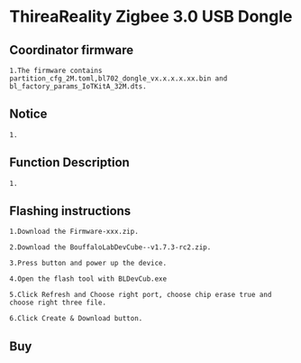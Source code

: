 # ThireaReality Zigbee 3.0 USB Dongle

## Coordinator firmware
    1.The firmware contains partition_cfg_2M.toml,bl702_dongle_vx.x.x.x.xx.bin and bl_factory_params_IoTKitA_32M.dts.
## Notice
    1. 

## Function Description
    1. 

## Flashing instructions
    1.Download the Firmware-xxx.zip.

    2.Download the BouffaloLabDevCube--v1.7.3-rc2.zip.
    
    3.Press button and power up the device.
    
    4.Open the flash tool with BLDevCub.exe
    
    5.Click Refresh and Choose right port, choose chip erase true and choose right three file.
    
    6.Click Create & Download button. 

## Buy